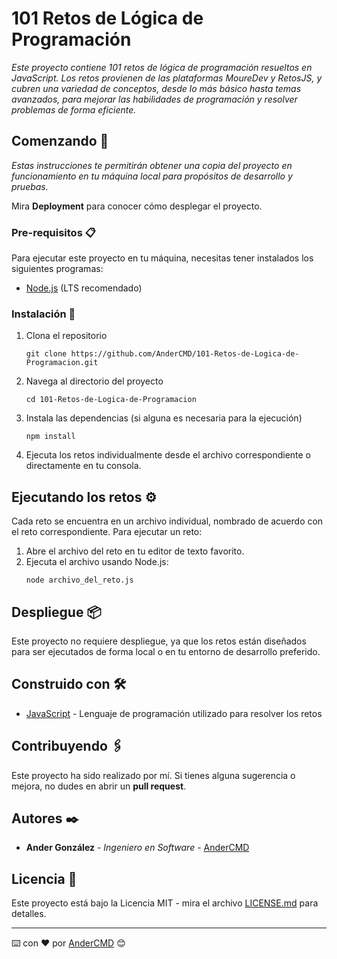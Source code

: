 # 101 Retos de Lógica de Programación

_Este proyecto contiene 101 retos de lógica de programación resueltos en JavaScript. Los retos provienen de las plataformas MoureDev y RetosJS, y cubren una variedad de conceptos, desde lo más básico hasta temas avanzados, para mejorar las habilidades de programación y resolver problemas de forma eficiente._

## Comenzando 🚀

_Estas instrucciones te permitirán obtener una copia del proyecto en funcionamiento en tu máquina local para propósitos de desarrollo y pruebas._

Mira **Deployment** para conocer cómo desplegar el proyecto.

### Pre-requisitos 📋

Para ejecutar este proyecto en tu máquina, necesitas tener instalados los siguientes programas:

* [Node.js](https://nodejs.org/) (LTS recomendado)

### Instalación 🔧

1. Clona el repositorio
    ```
    git clone https://github.com/AnderCMD/101-Retos-de-Logica-de-Programacion.git
    ```

2. Navega al directorio del proyecto
    ```
    cd 101-Retos-de-Logica-de-Programacion
    ```

3. Instala las dependencias (si alguna es necesaria para la ejecución)
    ```
    npm install
    ```

4. Ejecuta los retos individualmente desde el archivo correspondiente o directamente en tu consola.

## Ejecutando los retos ⚙️

Cada reto se encuentra en un archivo individual, nombrado de acuerdo con el reto correspondiente. Para ejecutar un reto:

1. Abre el archivo del reto en tu editor de texto favorito.
2. Ejecuta el archivo usando Node.js:
    ```
    node archivo_del_reto.js
    ```

## Despliegue 📦

Este proyecto no requiere despliegue, ya que los retos están diseñados para ser ejecutados de forma local o en tu entorno de desarrollo preferido.

## Construido con 🛠️

* [JavaScript](https://developer.mozilla.org/es/docs/Web/JavaScript) - Lenguaje de programación utilizado para resolver los retos

## Contribuyendo 🖇️

Este proyecto ha sido realizado por mí. Si tienes alguna sugerencia o mejora, no dudes en abrir un **pull request**.

## Autores ✒️

* **Ander González** - *Ingeniero en Software* - [AnderCMD](https://github.com/AnderCMD)

## Licencia 📄

Este proyecto está bajo la Licencia MIT - mira el archivo [LICENSE.md](LICENSE.md) para detalles.

---
⌨️ con ❤️ por [AnderCMD](https://github.com/AnderCMD) 😊
